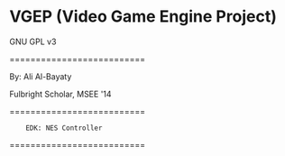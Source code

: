 # VGEP (Video Game Engine Project)

GNU GPL v3

==========================

By: Ali Al-Bayaty

Fulbright Scholar, MSEE '14

==========================
		
		EDK: NES Controller

==========================
